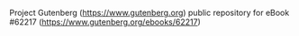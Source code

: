 Project Gutenberg (https://www.gutenberg.org) public repository for
eBook #62217 (https://www.gutenberg.org/ebooks/62217)

